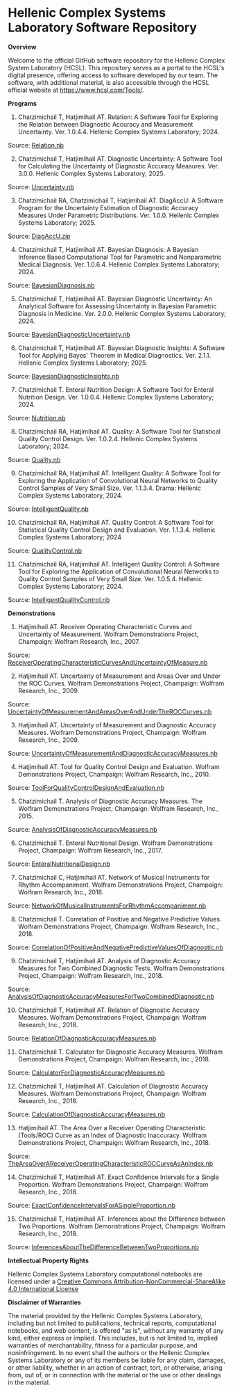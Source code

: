# Hellenic Complex Systems Laboratory Software Repository

**Overview**

Welcome to the official GitHub software repository for the Hellenic Complex System Laboratory (HCSL). This repository serves as a portal to the HCSL's digital presence, offering access to software developed by our team. The software, with additional material, is also accessible through the HCSL official website at https://www.hcsl.com/Tools/.

**Programs**

1. Chatzimichail T, Hatjimihail AT. Relation: A Software Tool for Exploring the Relation between Diagnostic Accuracy and Measurement Uncertainty.  Ver. 1.0.4.4. Hellenic Complex Systems Laboratory; 2024.

Source: [Relation.nb](Relation/Relation.nb)

2. Chatzimichail T, Hatjimihail AT. Diagnostic Uncertainty: A Software Tool for Calculating the Uncertainty of Diagnostic Accuracy Measures. Ver. 3.0.0. Hellenic Complex Systems Laboratory; 2025.

Source: [Uncertainty.nb](Uncertainty/Uncertainty.nb)

3. Chatzimichail RA, Chatzimichail T, Hatjimihail AT. DiagAccU: A Software Program for the Uncertainty Estimation of Diagnostic Accuracy Measures Under Parametric Distributions. Ver. 1.0.0. Hellenic Complex Systems Laboratory; 2025.

Source: [DiagAccU.zip](DiagnosticAccuracy/DiagAccU.zip)

4. Chatzimichail T, Hatjimihail AT. Bayesian Diagnosis: A Bayesian Inference Based Computational Tool for Parametric and Nonparametric Medical Diagnosis. Ver. 1.0.6.4. Hellenic Complex Systems Laboratory; 2024.

Source: [BayesianDiagnosis.nb](BayesianDiagnosis/BayesianDiagnosis.nb)

5. Chatzimichail T, Hatjimihail AT. Bayesian Diagnostic Uncertainty: An Analytical Software for Assessing Uncertainty in Bayesian Parametric Diagnosis in Medicine. Ver. 2.0.0. Hellenic Complex Systems Laboratory; 2024.

Source: [BayesianDiagnosticUncertainty.nb](BayesianDiagnosticUncertainty/BayesianDiagnosticUncertainty.nb)

6. Chatzimichail T, Hatjimihail AT. Bayesian Diagnostic Insights: A Software Tool for Applying Bayes' Theorem in Medical Diagnostics. Ver. 2.1.1. Hellenic Complex Systems Laboratory; 2025.

Source: [BayesianDiagnosticInsights.nb](BayesianDiagnosticInsights/BayesianDiagnosticInsights.nb)

7. Chatzimichail T. Enteral Nutrition Design: A Software Tool for Enteral Nutrition Design. Ver. 1.0.0.4. Hellenic Complex Systems Laboratory; 2024.

Source: [Nutrition.nb](Nutrition/Nutrition.nb)

8. Chatzimichail RA, Hatjimihail AT. Quality: A Software Tool for Statistical Quality Control Design. Ver. 1.0.2.4. Hellenic Complex Systems Laboratory; 2024.

Source: [Quality.nb](Quality/Quality.nb)

9. Chatzimichail RA, Hatjimihail AT. Intelligent Quality: A Software Tool for Exploring the Application of Convolutional Neural Networks to Quality Control Samples of Very Small Size. Ver. 1.1.3.4. Drama: Hellenic Complex Systems Laboratory, 2024.

Source: [IntelligentQuality.nb](IntelligentQuality/IntelligentQuality.nb)

10.  Chatzimichail RA, Hatjimihail AT. Quality Control: A Software Tool for Statistical Quality Control Design and Evaluation. Ver. 1.1.3.4. Hellenic Complex Systems Laboratory; 2024

Source: [QualityControl.nb](QualityControl/QualityControl.nb)

11. Chatzimichail RA, Hatjimihail AT. Intelligent Quality Control: A Software Tool for Exploring the Application of Convolutional Neural Networks to Quality Control Samples of Very Small Size. Ver. 1.0.5.4. Hellenic Complex Systems Laboratory; 2024.

Source: [IntelligentQualityControl.nb](IntelligentQualityControl/IntelligentQualityControl.nb)

**Demonstrations**

1. Hatjimihail AT. Receiver Operating Characteristic Curves and Uncertainty of Measurement. Wolfram Demonstrations Project, Champaign: Wolfram Research, Inc., 2007.

Source: [ReceiverOperatingCharacteristicCurvesAndUncertaintyOfMeasure.nb](Tools/ReceiverOperatingCharacteristicCurvesAndUncertaintyOfMeasure.nb)

2. Hatjimihail AT. Uncertainty of Measurement and Areas Over and Under the ROC Curves. Wolfram Demonstrations Project, Champaign: Wolfram Research, Inc., 2009.

Source: [UncertaintyOfMeasurementAndAreasOverAndUnderTheROCCurves.nb](Tools/UncertaintyOfMeasurementAndAreasOverAndUnderTheROCCurves.nb)

3. Hatjimihail AT. Uncertainty of Measurement and Diagnostic Accuracy Measures. Wolfram Demonstrations Project, Champaign: Wolfram Research, Inc., 2009.

Source: [UncertaintyOfMeasurementAndDiagnosticAccuracyMeasures.nb](Tools/UncertaintyOfMeasurementAndDiagnosticAccuracyMeasures.nb)

4. Hatjimihail AT. Tool for Quality Control Design and Evaluation. Wolfram Demonstrations Project, Champaign: Wolfram Research, Inc., 2010.

Source: [ToolForQualityControlDesignAndEvaluation.nb](Tools/ToolForQualityControlDesignAndEvaluation.nb)

5. Chatzimichail T. Analysis of Diagnostic Accuracy Measures. The Wolfram Demonstrations Project, Champaign: Wolfram Research, Inc., 2015.

Source: [AnalysisOfDiagnosticAccuracyMeasures.nb](Tools/AnalysisOfDiagnosticAccuracyMeasures.nb)

6. Chatzimichail T. Enteral Nutritional Design. Wolfram Demonstrations Project, Champaign: Wolfram Research, Inc., 2017.

Source: [EnteralNutritionalDesign.nb](Tools/EnteralNutritionalDesign.nb)

7. Chatzimichail C, Hatjimihail AT. Network of Musical Instruments for Rhythm Accompaniment. Wolfram Demonstrations Project, Champaign: Wolfram Research, Inc., 2018.

Source: [NetworkOfMusicalInstrumentsForRhythmAccompaniment.nb](Tools/NetworkOfMusicalInstrumentsForRhythmAccompaniment.nb)

8. Chatzimichail T. Correlation of Positive and Negative Predictive Values. Wolfram Demonstrations Project, Champaign: Wolfram Research, Inc., 2018.

Source: [CorrelationOfPositiveAndNegativePredictiveValuesOfDiagnostic.nb](Tools/CorrelationOfPositiveAndNegativePredictiveValuesOfDiagnostic.nb)

9. Chatzimichail T, Hatjimihail AT. Analysis of Diagnostic Accuracy Measures for Two Combined Diagnostic Tests. Wolfram Demonstrations Project, Champaign: Wolfram Research, Inc., 2018.

Source: [AnalysisOfDiagnosticAccuracyMeasuresForTwoCombinedDiagnostic.nb](Tools/AnalysisOfDiagnosticAccuracyMeasuresForTwoCombinedDiagnostic.nb)

10. Chatzimichail T, Hatjimihail AT. Relation of Diagnostic Accuracy Measures. Wolfram Demonstrations Project, Champaign: Wolfram Research, Inc., 2018.

Source: [RelationOfDiagnosticAccuracyMeasures.nb](Tools/RelationOfDiagnosticAccuracyMeasures.nb)

11. Chatzimichail T. Calculator for Diagnostic Accuracy Measures. Wolfram Demonstrations Project, Champaign: Wolfram Research, Inc., 2018.

Source: [CalculatorForDiagnosticAccuracyMeasures.nb](Tools/CalculatorForDiagnosticAccuracyMeasures.nb)

12. Chatzimichail T, Hatjimihail AT. Calculation of Diagnostic Accuracy Measures. Wolfram Demonstrations Project, Champaign: Wolfram Research, Inc., 2018.

Source: [CalculationOfDiagnosticAccuracyMeasures.nb](Tools/CalculationOfDiagnosticAccuracyMeasures.nb)

13. Hatjimihail AT. The Area Over a Receiver Operating Characteristic (Tools/ROC) Curve as an Index of Diagnostic Inaccuracy. Wolfram Demonstrations Project, Champaign: Wolfram Research, Inc., 2018.

Source: [TheAreaOverAReceiverOperatingCharacteristicROCCurveAsAnIndex.nb](Tools/TheAreaOverAReceiverOperatingCharacteristicROCCurveAsAnIndex.nb)

14. Chatzimichail T, Hatjimihail AT. Exact Confidence Intervals for a Single Proportion. Wolfram Demonstrations Project, Champaign: Wolfram Research, Inc., 2018.

Source: [ExactConfidenceIntervalsForASingleProportion.nb](Tools/ExactConfidenceIntervalsForASingleProportion.nb)

15. Chatzimichail T, Hatjimihail AT. Inferences about the Difference between Two Proportions. Wolfram Demonstrations Project, Champaign: Wolfram Research, Inc., 2018.

Source: [InferencesAboutTheDifferenceBetweenTwoProportions.nb](Tools/InferencesAboutTheDifferenceBetweenTwoProportions.nb)

**Intellectual Property Rights**

Hellenic Complex Systems Laboratory computational notebooks are licensed under a [Creative Commons Attribution-NonCommercial-ShareAlike 4.0 International License](https://creativecommons.org/licenses/by-nc-sa/4.0/)

**Disclaimer of Warranties**

 The material provided by the Hellenic Complex Systems Laboratory, including but not limited to publications, technical reports,  computational notebooks, and web content, is offered "as is", without any warranty of any kind, either express or implied. This includes, but is not limited to, implied warranties of merchantability, fitness for a particular purpose, and noninfringement. In no event shall the authors or the Hellenic Complex Systems Laboratory or any of its members be liable for any claim, damages, or other liability, whether in an action of contract, tort, or otherwise, arising from, out of, or in connection with the material or the use or other dealings in the material.